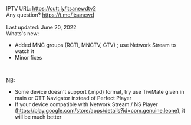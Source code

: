 IPTV URL: https://cutt.ly/itsanewdtv2
<br />
Any question? https://t.me/itsanewd
<br />
<br />
Last updated: June 20, 2022
<br />
Whats's new:
<br />
- Added MNC groups (RCTI, MNCTV, GTV) ; use Network Stream to watch it
- Minor fixes
<br />

NB:
<br />
- Some device doesn't support (.mpd) format, try use TiviMate given in main or OTT Navigator instead of Perfect Player
- If your device compatible with Network Stream / NS Player (https://play.google.com/store/apps/details?id=com.genuine.leone), it will be much better

